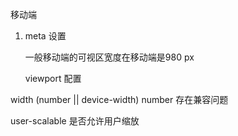 移动端

1. meta 设置

   一般移动端的可视区宽度在移动端是980 px

   viewport 配置

   <meta name="viewport" content="width=device-width" />

width (number || device-width) number 存在兼容问题

user-scalable 是否允许用户缩放



